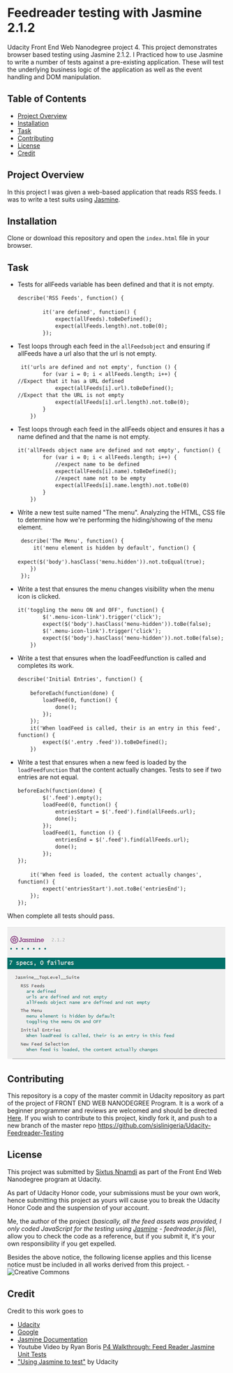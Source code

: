 # Feedreader testing with Jasmine 2.1.2

Udacity Front End Web Nanodegree project 4. This project demonstrates browser based testing using Jasmine 2.1.2. I Practiced how to use Jasmine to write a number of tests against a pre-existing application. These will test the underlying business logic of the application as well as the event handling and DOM manipulation.

## Table of Contents

* [Project Overview](#project-overview)
* [Installation](#installation)
* [Task](#task)
* [Contributing](#contributing)
* [License](#license)
* [Credit](#credit)

## Project Overview

In this project I was given a web-based application that reads RSS feeds. I was to write a test suits using [Jasmine](http://jasmine.github.io/). 


## Installation
Clone or download this repository and open the `index.html` file in your browser.


## Task
 * Tests for allFeeds variable has been defined and that it is not empty.
    ```
    describe('RSS Feeds', function() {
            
            it('are defined', function() {
                expect(allFeeds).toBeDefined();
                expect(allFeeds.length).not.toBe(0);
            });
    ```
 * Test loops through each feed in the `allFeedsobject` and ensuring if allFeeds have a url also that the url is not empty.
    ```
     it('urls are defined and not empty', function () {
            for (var i = 0; i < allFeeds.length; i++) {
    //Expect that it has a URL defined
                expect(allFeeds[i].url).toBeDefined();
    //Expect that the URL is not empty
                expect(allFeeds[i].url.length).not.toBe(0);
            }
        })
    ```
 * Test loops through each feed in the allFeeds object and ensures it has a name defined and that the name is not empty.
    ```
    it('allFeeds object name are defined and not empty', function() {
            for (var i = 0; i < allFeeds.length; i++) {
                //expect name to be defined
                expect(allFeeds[i].name).toBeDefined();
                //expect name not to be empty
                expect(allFeeds[i].name.length).not.toBe(0)
            }
        })
    ```
 * Write a new test suite named "The menu".  Analyzing the HTML, CSS file to determine how we're performing the hiding/showing of the menu element.
    ```
     describe('The Menu', function() {
         it('menu element is hidden by default', function() {
            expect($('body').hasClass('menu.hidden')).not.toEqual(true);
        })
     });
    ```
 * Write a test that ensures the menu changes visibility when the menu icon is clicked.
    ```
    it('toggling the menu ON and OFF', function() {
            $('.menu-icon-link').trigger('click');
            expect($('body').hasClass('menu-hidden')).toBe(false);
            $('.menu-icon-link').trigger('click');
            expect($('body').hasClass('menu-hidden')).not.toBe(false);
        })
    ```
 * Write a test that ensures when the loadFeedfunction is called and completes its work.
    ```
    describe('Initial Entries', function() {

        beforeEach(function(done) {
            loadFeed(0, function() {
                done();
            });
        });
        it('When loadFeed is called, their is an entry in this feed', function() {
            expect($('.entry .feed')).toBeDefined();
        })
    ```
 * Write a test that ensures when a new feed is loaded by the `loadFeedfunction` that the content actually changes. Tests to see if two entries are not equal.
    ```
    beforeEach(function(done) {
            $('.feed').empty();
            loadFeed(0, function() {
                entriesStart = $('.feed').find(allFeeds.url);
                done();
            });
            loadFeed(1, function () {
                entriesEnd = $('.feed').find(allFeeds.url);
                done();
            });
    });
        
        it('When feed is loaded, the content actually changes', function() {
            expect('entriesStart').not.toBe('entriesEnd');
        });
    });
    ```

When complete all tests should pass.

![Test Passed](/img/passed.jpg)

## Contributing

This repository is a copy of the master commit in Udacity repository as part of the project of FRONT END WEB NANODEGREE Program. It is a work of a beginner programmer and reviews are welcomed and should be directed [Here](mailto:sixtus.nnamdi@gmail.com). 
If you wish to contribute to this project, kindly fork it, and push to a new branch of the master repo https://github.com/sislinigeria/Udacity-Feedreader-Testing

## License

This project was submitted by [Sixtus Nnamdi](www.linkedin.com/in/sixtus-nnamdi) as part of the Front End Web Nanodegree program at Udacity.

As part of Udacity Honor code, your submissions must be your own work, hence submitting this project as yours will cause you to break the Udacity Honor Code and the suspension of your account.

Me, the author of the project (*basically, all the feed assets was provided, I only coded JavaScript for the testing using [Jasmine](http://jasmine.github.io/) - feedreader.js file*), allow you to check the code as a reference, but if you submit it, it's your own responsibility if you get expelled.

Besides the above notice, the following license applies and this license notice must be included in all works derived from this project. - ![Creative Commons](https://openaid.se/wp-content/uploads/2015/03/pdm-cc0-.png)

##  Credit

Credit to this work goes to
* [Udacity](https://udacity.com)
* [Google](https://developers.google.com/)
* [Jasmine Documentation](https://jasmine.github.io/tutorials/your_first_suite)
* Youtube Video by Ryan Boris [P4 Walkthrough: Feed Reader Jasmine Unit Tests](https://youtu.be/7kOBXPbDmyw)
* ["Using Jasmine to test"](https://youtu.be/zdI_F7uSpqM) by Udacity
